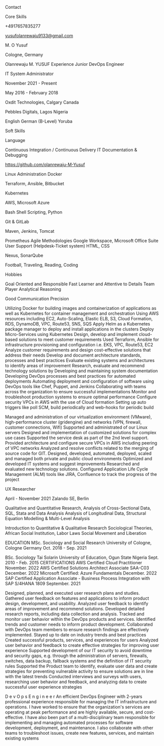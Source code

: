 Contact

Core Skills

+4917657835277

yusufolanrewaju9133@gmail.com

M. O Yusuf

Cologne, Germany

Olanrewaju M. YUSUF
Experience
Junior DevOps Engineer

IT System Administrator

November 2021 - Present

May 2016 - February 2018

Oxdit Technologies, Calgary Canada

Pebbles Digitals, Lagos Nigeria

English
German (B-Level)
Yoruba

Soft Skills

Language

Continuous Integration / Continuous Delivery 
IT Documentation & Debugging

https://github.com/olanrewaju-M-Yusuf

Linux Administration
Docker

Terraform, Ansible, Bitbucket

Kubernetes

AWS, Microsoft Azure

Bash Shell Scripting, Python

Git & GitLab

Maven, Jenkins, Tomcat

Prometheus
Agile Methodologies
Google Workspace, Microsoft Office Suite
User Support (Helpdesk-Ticket system)
HTML, CSS

Nexus, SonarQube

Football, Traveling, Reading, Coding

Hobbies

Goal Oriented and Responsible
Fast Learner and Attentive to Details
Team Player
Analytical Reasoning

Good Communication 
Precision

Utilizing Docker for building images and containerization of applications as well as Kubernetes for container
management and orchestration
Using AWS resources including EC2, Auto-Scaling, Elastic ELB, S3, Cloud Formation, RDS, DynamoDB, VPC, Route53,
SNS, SQS
Apply Helm as a Kubernetes package manager to deploy and install applications in the clusters
Deploy Micro-Services using Kubernetes
Design, develop and implement cloud-based solutions to meet customer requirements
Used Terraform, Ansible for infrastructure provisioning and configuration i.e. EKS, VPC, Route53, EC2
Analyze customer requirements and design cost-effective solutions that address their needs
Develop and document architecture standards, processes and best practices
Evaluate existing systems and architectures to identify areas of improvement
Research, evaluate and recommend technology solutions by Developing and maintaining system documentation
Developing DevOps processes and best practices for automated deployments
Automating deployment and configuration of software using DevOps tools like Chef, Puppet, and Jenkins
Collaborating with teams across the organization to ensure successful implementations
Monitor and troubleshoot production systems to ensure optimal performance
Configure security VPCs in AWS with the use of Cloud formation 
Setting up auto triggers like poll SCM, build periodically and web-hooks for periodic build 

Managed and administration of our virtualization environment (VMware), high-performance cluster (gridengine) and
networks (VPN, firewall, customer connections, Wifi)
Supported and administrated of our Linux servers
Designed and implementation of customized solutions for complex use cases
Supported the service desk as part of the 2nd level support.
Provided architecture and configure secure VPCs in AWS including peering of VPC networks
Analyzed and resolve conflicts related to the merging of source code for GIT.
Designed, developed, automated, deployed, scaled and managed both private and public cloud environments
Optimized and developed IT systems and suggest improvements
Researched and evaluated new technology solutions.
Configured Application Life Cycle Management (ALM) tools like JIRA, Confluence to track the progress of the project 

UX Researcher

April - November 2021
Zalando SE, Berlin 

Qualitative and Quantitative Research, Analysis of Cross-Sectional Data, SQL, Stata and Data Analysis
Analysis of Longitudinal Data, Structural Equation Modelling & Multi-Level Analysis

Introduction to Quantitative & Qualitative Research
Sociological Theories, African Social Institution, Labor Laws
Social Movement and Liberation

EDUCATION
MSc. Sociology and Social Research
University of Cologne, Cologne Germany                                                             Oct. 2018 - Sep. 2021

BSc. Sociology
Tai Solarin University of Education, Ogun State Nigeria                                 Sept. 2010 - Feb. 2015
CERTIFICATIONS
AWS Certified Cloud Practitioner                                                                                                                                                         November. 2022
AWS Certified Solutions Architect Associate SAA-C03                                                                                                                     December. 2022
Microsoft Certified: Azure Fundamentals                                                                                                                                            December. 2022
SAP Certified Application Associate - Business Process Integration with SAP S/4HANA 1809                                                   September. 2021

Designed, planned, and executed user research plans and studies.
Gathered user feedback on features and applications to inform product design, development, and usability.
Analyzed user feedback to identify areas of improvement and recommend solutions.
Developed detailed research reports, including data collection and analysis.
Tracked and monitor user behavior within the DevOps products and services.
Identified trends and customer needs to inform product development.
Collaborated with DevOps team members to ensure research findings are effectively implemented.
Stayed up to date on industry trends and best practices
Created successful products, services, and experiences for users
Analyzed user behavior and feedback to create effective strategies for improving user experience
Supported development of our IT security to avoid downtime and security gaps, e.g. through the administration of servers,
firewalls, switches, data backup, fallback systems and the definition of IT security rules
Supported the Product team to identify, evaluate user data and create strategies for preventing vulnerable activity to ensure
solutions are in line with the latest trends
Conducted interviews and surveys with users, researching user behavior and feedback, and analyzing data to create
successful user experience strategies

D e v O p s E n g i n e e r
An efficient DevOps Engineer with 2-years professional experience responsible for managing the IT infrastructure and
operations. I have worked to ensure that the organization's services are operating at peak performance and are highly
available, secure, and cost-effective. I have also been part of a multi-disciplinary team responsible for implementing and
managing automated processes for software development, deployment, and maintenance. I also collaborate with other
teams to troubleshoot issues, create new features, services, and maintain existing systems
